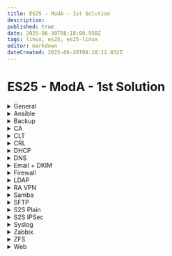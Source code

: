 ```yaml
---
title: ES25 - ModA - 1st Solution
description: 
published: true
date: 2025-06-30T08:18:00.950Z
tags: linux, es25, es25-linux
editor: markdown
dateCreated: 2025-06-28T08:18:12.032Z
---
```


# ES25 - ModA - 1st Solution

[//]: <> (General)
<details>
<summary>General</summary>

- Hostname
- Network configuration
- Time Zone
- Keyboard layout
- NTP
- SSH Root login
  
</details>

[//]: <> (Ansible)
<details>
<summary>Ansible</summary>

1. SSH Key distrib + General config
2. Syslog over TLS (Pregenerate cert - create record for this in DNS too)
  ```
destination d_dest{
  syslog(
    "SRV.lego.dk"
      port(6514)
      transport("tls")
      tls(
        cert-file("/ca/CLT.pem")
        key-file("/ca/CLT.key")
        ca-file("/ca/CA.crt")
      )
  );
};

log {
	source(s_src);
	destination(d_dest);
};
  ```
3. SNMP oid for CPU load avarage `1.3.6.1.4.1.2021.10.1.3.1`
```
sysLocation YOURSYSTEMLOCATION
sysContact NAME email@address

agentaddress 0.0.0.0, [::]

createuser Administrator MD5 "Passw0rd!" AES256C "Passw0rd!"
rouser Administrator authpriv  
```  
4. Ldap login as on CLT
5. SMB Share automount
6. Default webserver (TLS)
  
</details>

[//]: <> (Backup)
<details>
<summary>Backup</summary>

  
</details>

[//]: <> (CA)
<details>
<summary>CA</summary>

  
</details>


[//]: <> (CLT)
<details>
<summary>CLT</summary>

  
</details>

[//]: <> (CRL)
<details>
<summary>CRL</summary>

  
</details>

[//]: <> (DHCP)
<details>
<summary>DHCP</summary>

  
</details>


[//]: <> (DNS)
<details>
<summary>DNS</summary>

  
</details>

[//]: <> (Email + DKIM)
<details>
<summary>Email + DKIM</summary>

  
</details>

[//]: <> (Firewall)
<details>
<summary>Firewall</summary>

  
</details>

[//]: <> (LDAP)
<details>
<summary>LDAP</summary>

  
</details>

[//]: <> (RA VPN)
<details>
<summary>RA VPN</summary>

  
</details>


[//]: <> (Samba)
<details>
<summary>Samba</summary>

  
</details>

[//]: <> (SFTP)
<details>
<summary>SFTP</summary>

  
</details>


[//]: <> (S2S Plain)
<details>
<summary>S2S Plain</summary>

  
</details>

[//]: <> (S2S IPSec)
<details>
<summary>S2S IPSec</summary>

  
</details>

[//]: <> (Syslog)
<details>
<summary>Syslog</summary>

  ```
source s_dhcp {
  syslog(
    ip-protocol(4)
    port(6514)
    transport("tls")
    tls (
      cert-file("/ca/SRV.pem")
      key-file("/ca/SRV.key")
      ca-file("/ca/CA.crt")
      ca-dir("/ca/")
    )
  );
};

destination d_dhcp {
    file("/log/dhcp.log");
};
  
destination d_else {
    file("/log/dump.log");
};

filter f_dhcp{
  program("dhcpd") or program("dhclient");
};
  
log{
  source(s_dhcp);
  filter(f_dhcp);
  destination(d_dhcp);
};
  
log{
  source(s_dhcp);
  filter {
     not filter(f_dhcp)
  };
  destination(d_else);
};
  ```
  
</details>

[//]: <> (Zabbix)
<details>
<summary>Zabbix</summary>

  
</details>

[//]: <> (ZFS)
<details>
<summary>ZFS</summary>

  
</details>


[//]: <> (Web)
<details>
<summary>Web</summary>

  
</details>

